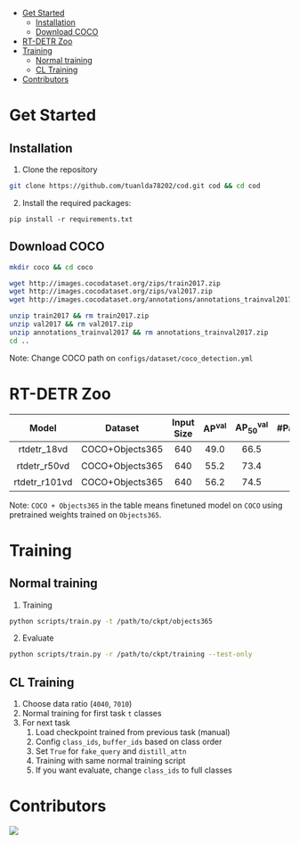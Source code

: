 - [Get Started](#get-started)
  - [Installation](#installation)
  - [Download COCO](#download-coco)
- [RT-DETR Zoo](#rt-detr-zoo)
- [Training](#training)
  - [Normal training](#normal-training)
  - [CL Training](#cl-training)
- [Contributors](#contributors)
  
# Get Started

## Installation 
1. Clone the repository
```bash
git clone https://github.com/tuanlda78202/cod.git cod && cd cod
```
2. Install the required packages:
```
pip install -r requirements.txt
```
<!-- pipreqs for get requirements.txt -->

## Download COCO
```bash
mkdir coco && cd coco

wget http://images.cocodataset.org/zips/train2017.zip
wget http://images.cocodataset.org/zips/val2017.zip
wget http://images.cocodataset.org/annotations/annotations_trainval2017.zip

unzip train2017 && rm train2017.zip
unzip val2017 && rm val2017.zip
unzip annotations_trainval2017 && rm annotations_trainval2017.zip
cd ..
```
Note: Change COCO path on `configs/dataset/coco_detection.yml`

# RT-DETR Zoo
| Model | Dataset | Input Size | AP<sup>val</sup> | AP<sub>50</sub><sup>val</sup> | #Params(M) | FPS |  checkpoint | O365 raw checkpoint |
| :---: | :---: | :---: | :---: | :---: | :---: | :---: | :---: | :---: |
rtdetr_18vd | COCO+Objects365 | 640 | 49.0 | 66.5 | 20 | 217 | [url<sup>*</sup>](https://github.com/lyuwenyu/storage/releases/download/v0.1/rtdetr_r18vd_5x_coco_objects365_from_paddle.pth) | [url<sup>*</sup>](https://github.com/lyuwenyu/storage/releases/download/v0.1/rtdetr_r18vd_1x_objects365_from_paddle.pth)
rtdetr_r50vd | COCO+Objects365 | 640 | 55.2 | 73.4 | 42 | 108 | [url<sup>*</sup>](https://github.com/lyuwenyu/storage/releases/download/v0.1/rtdetr_r50vd_2x_coco_objects365_from_paddle.pth) | [url<sup>*</sup>](https://github.com/lyuwenyu/storage/releases/download/v0.1/rtdetr_r50vd_1x_objects365_from_paddle.pth)
rtdetr_r101vd | COCO+Objects365 | 640 | 56.2 | 74.5 | 76 | 74 | [url<sup>*</sup>](https://github.com/lyuwenyu/storage/releases/download/v0.1/rtdetr_r101vd_2x_coco_objects365_from_paddle.pth) | [url<sup>*</sup>](https://github.com/lyuwenyu/storage/releases/download/v0.1/rtdetr_r101vd_1x_objects365_from_paddle.pth)

Note: `COCO + Objects365` in the table means finetuned model on `COCO` using pretrained weights trained on `Objects365`.

# Training 
## Normal training
1. Training 
```bash
python scripts/train.py -t /path/to/ckpt/objects365
```
2. Evaluate 
```bash
python scripts/train.py -r /path/to/ckpt/training --test-only
```

## CL Training 
1. Choose data ratio (`4040`, `7010`)
2. Normal training for first task `t` classes 
3. For next task
   1. Load checkpoint trained from previous task (manual)
   2. Config `class_ids`, `buffer_ids` based on class order
   3. Set `True` for `fake_query` and `distill_attn`
   4. Training with same normal training script
   5. If you want evaluate, change `class_ids` to full classes

# Contributors 
<a href="https://github.com/tuanlda78202/MLR/graphs/contributors">
<img src="https://contrib.rocks/image?repo=tuanlda78202/MLR" /></a>
</a>